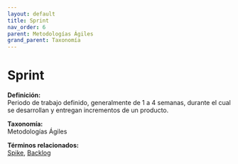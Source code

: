 ```yaml
---
layout: default
title: Sprint
nav_order: 6
parent: Metodologías Ágiles
grand_parent: Taxonomía
---
```


# Sprint

**Definición:**  
Periodo de trabajo definido, generalmente de 1 a 4 semanas, durante el cual se desarrollan y entregan incrementos de un producto.

**Taxonomía:**  
Metodologías Ágiles

**Términos relacionados:**  
[Spike](https://maleniski.github.io/diccionario-angl-tec-mx/docs/taxonomia/metodologías--ágiles/spike.html), [Backlog](https://maleniski.github.io/diccionario-angl-tec-mx/docs/taxonomia/metodologías--ágiles/backlog.html)

